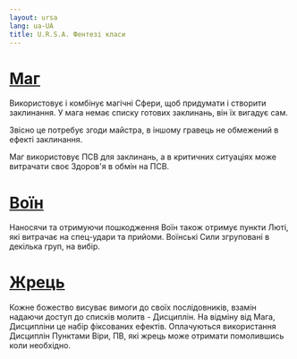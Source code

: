 ```yaml
---
layout: ursa
lang: ua-UA
title: U.R.S.A. Фентезі класи
---
```


<div id="nav-placeholder"></div>
<script>
$(function(){
  $("#nav-placeholder").load("/ursa_doc/navbar.html");
});
</script>

# [**Маг**](/ursa_doc/fantasy/common/classes/mage.html)

Використовує і комбінує магічні Сфери, щоб придумати і створити
заклинання. У мага немає списку готових заклинань, він їх вигадує сам.

Звісно це потребує згоди майстра, в іншому гравець не обмежений в ефекті
заклинання.

Маг використовує ПСВ для заклинань, а в критичних ситуаціях може витрачати
своє Здоров'я в обмін на ПСВ.

# [**Воїн**](/ursa_doc/fantasy/common/classes/warrior.html)

Наносячи та отримуючи пошкодження Воїн також отримує пункти Люті, які
витрачає на спец-удари та прийоми. Воїнські Сили згруповані в декілька
груп, на вибір.

# [**Жрець**](/ursa_doc/fantasy/common/classes/priest.html)

Кожне божество висуває вимоги до своїх послідовників, взамін надаючи
доступ до списків молитв - Дисциплін. На відміну від Мага, Дисципліни це
набір фіксованих ефектів. Оплачуються використання Дисциплін
Пунктами Віри, ПВ, які жрець може отримати помолившись коли необхідно.
